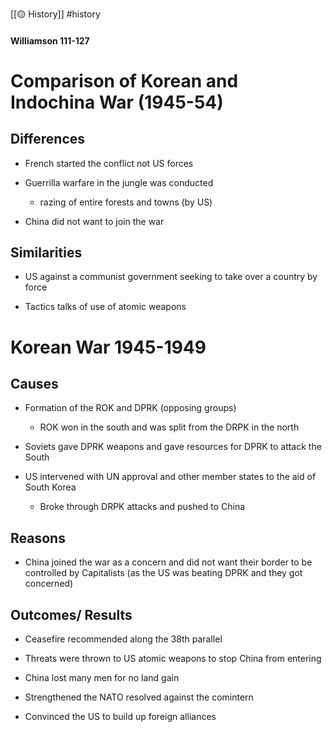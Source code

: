 [[🟡 History]] #history 

#### Williamson 111-127 

# Comparison of Korean and Indochina War (1945-54)

## Differences 

- French started the conflict not US forces 

- Guerrilla warfare in the jungle was conducted 
	- razing of entire forests and towns (by US)

- China did not want to join the war

## Similarities 

- US against a communist government seeking to take over a country by force 

- Tactics talks of use of atomic weapons 

# Korean War 1945-1949

## Causes 
- Formation of the ROK and DPRK (opposing groups)
	- ROK won in the south and was split from the DRPK in the north 

- Soviets gave DPRK weapons and gave resources for DPRK to attack the South

- US intervened with UN approval and other member states to the aid of South Korea 
	- Broke through DRPK attacks and pushed to China 


## Reasons 
- China joined the war as a concern and did not want their border to be controlled by Capitalists (as the US was beating DPRK and they got concerned)


## Outcomes/ Results 
- Ceasefire recommended along the 38th parallel 

- Threats were thrown to US atomic weapons to stop China from entering 

- China lost many men for no land gain 
- Strengthened the NATO resolved against the comintern 

- Convinced the US to build up foreign alliances 

